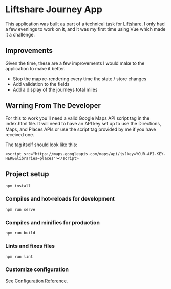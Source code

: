 # Liftshare Journey App
This application was built as part of a technical task for [Liftshare](https://liftshare.com/). I only had a few evenings to work on it, and it was my first time using Vue which made it a challenge.

## Improvements
Given the time, these are a few improvements I would make to the application to make it better.
- Stop the map re-rendering every time the state / store changes
- Add validation to the fields
- Add a display of the journeys total miles

## Warning From The Developer
For this to work you'll need a valid Google Maps API script tag in the index.html file. It will need to have an API key set up to use the Directions, Maps, and Places APIs or use the script tag provided by me if you have received one.

The tag itself should look like this:
```
<script src="https://maps.googleapis.com/maps/api/js?key=YOUR-API-KEY-HERE&libraries=places"></script>
```

## Project setup
```
npm install
```

### Compiles and hot-reloads for development
```
npm run serve
```

### Compiles and minifies for production
```
npm run build
```

### Lints and fixes files
```
npm run lint
```

### Customize configuration
See [Configuration Reference](https://cli.vuejs.org/config/).
